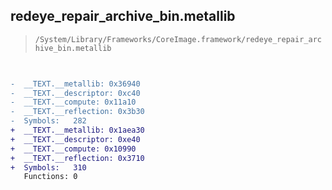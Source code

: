 ## redeye_repair_archive_bin.metallib

> `/System/Library/Frameworks/CoreImage.framework/redeye_repair_archive_bin.metallib`

```diff

 
-  __TEXT.__metallib: 0x36940
-  __TEXT.__descriptor: 0xc40
-  __TEXT.__compute: 0x11a10
-  __TEXT.__reflection: 0x3b30
-  Symbols:   282
+  __TEXT.__metallib: 0x1aea30
+  __TEXT.__descriptor: 0xe40
+  __TEXT.__compute: 0x10990
+  __TEXT.__reflection: 0x3710
+  Symbols:   310
   Functions: 0
 

```
